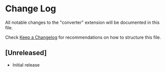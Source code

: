 # Change Log
All notable changes to the "converter" extension will be documented in this file.

Check [Keep a Changelog](http://keepachangelog.com/) for recommendations on how to structure this file.

## [Unreleased]
- Initial release